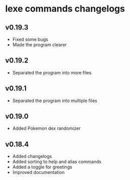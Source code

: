 # lexe commands changelogs

## v0.19.3

- Fixed some bugs
- Made the program clearer

## v0.19.2

- Separated the program into more files

## v0.19.1

- Separated the program into multiple files

## v0.19.0

- Added Pokemon dex randomizer

## v0.18.4

- Added changelogs
- Added sorting to help and alias commands
- Added a toggle for greetings
- Improved documentation